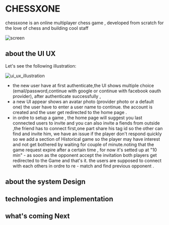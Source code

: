 # CHESSXONE
chessxone is an online multiplayer chess game , developed from scratch for the love of chess and building cool staff

![screen](https://user-images.githubusercontent.com/63568455/157675920-fdd4d78a-0003-40ac-8ed0-445d59678ad7.jpeg)

## about the UI UX
Let's see the following illustration:

![ui_ux_illustration](https://user-images.githubusercontent.com/63568455/157717067-28e99a0c-16b3-480d-870f-fb53167d5476.jpg)

- the new user have at first authenticate,the UI shows multiple choice (email/password,continue with google or continue with facebook oauth provider), after authenticate successfully ,
- a new UI appear shows an avatar photo (provider photo or a default one) the user have to enter a user name to continue. the account is created and the user get redirected to the home page .
- in ordre to setup a game , the home page will suggest you last connected users to invite and  you can also invite a fiends from outside ,the friend has to connect first,one part share his tag id so the other can find and invite him, we have an issue if the player don't respond quickly so we add a section of Historical game so the player may have interest and not get bothered by waiting for couple of minute.noting that the game request expire after a certain time , for now it's setted up at "10 min" - as soon as the opponent accept the invitation both players get redirected to the Game and that's it. the users are supposed to connect with each others in ordre to re - match and find previous opponent .
## about the system Design
## technologies and implementation

## what's coming Next
